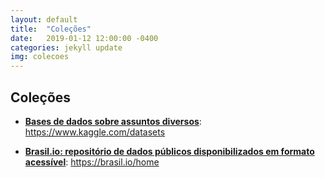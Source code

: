 ```yaml
---
layout: default
title:  "Coleções"
date:   2019-01-12 12:00:00 -0400
categories: jekyll update
img: colecoes
---
```


## Coleções

-   **[Bases de dados sobre assuntos diversos](https://www.kaggle.com/datasets)**: https://www.kaggle.com/datasets

-   **[Brasil.io: repositório de dados públicos disponibilizados em formato acessível](https://brasil.io/home)**: https://brasil.io/home

